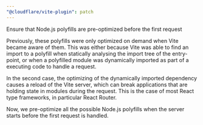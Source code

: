 ```yaml
---
"@cloudflare/vite-plugin": patch
---
```


Ensure that Node.js polyfills are pre-optimized before the first request

Previously, these polyfills were only optimized on demand when Vite became aware of them.
This was either because Vite was able to find an import to a polyfill when statically analysing the import tree of the entry-point,
or when a polyfilled module was dynamically imported as part of a executing code to handle a request.

In the second case, the optimizing of the dynamically imported dependency causes a reload of the Vite server, which can break applications that are holding state in modules during the request.
This is the case of most React type frameworks, in particular React Router.

Now, we pre-optimize all the possible Node.js polyfills when the server starts before the first request is handled.
